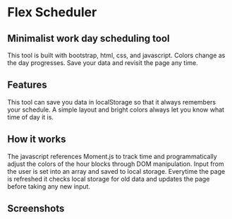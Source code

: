 # Flex Scheduler

## Minimalist work day scheduling tool
This tool is built with bootstrap, html, css, and javascript. 
Colors change as the day progresses. Save your data and revisit the page any time.

## Features
This tool can save you data in localStorage so that it always remembers your schedule. A simple layout and bright colors always let you know what time of day it is.

## How it works
The javascript references Moment.js to track time and programmatically adjust the colors of the hour blocks through DOM manipulation. Input from the user is set into an array and saved to local storage. Everytime the page is refreshed it checks local storage for old data and updates the page before taking any new input.

## Screenshots
